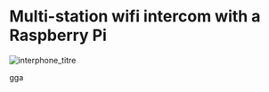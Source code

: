 # Multi-station wifi intercom with a Raspberry Pi

![interphone_titre](https://user-images.githubusercontent.com/38251711/119101090-e93cf600-ba18-11eb-8574-0ca27c2b0b2e.png)

gga
